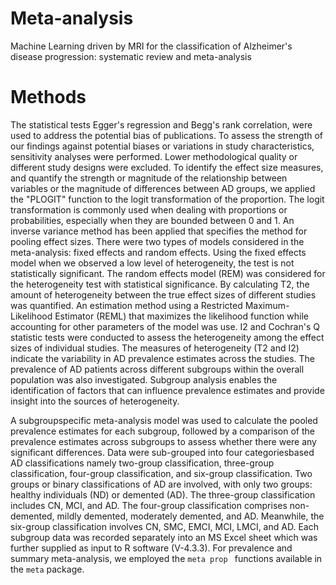 # Meta-analysis
Machine Learning driven by MRI for the classification of Alzheimer's disease progression: systematic review and meta-analysis

# Methods
The statistical tests Egger's regression and Begg's rank correlation, were used to address the potential bias of publications. To assess the strength of our findings against
potential biases or variations in study characteristics, sensitivity analyses were performed. Lower methodological quality or different study designs were excluded. To identify the effect
size measures, and quantify the strength or magnitude of the relationship between variables or the magnitude of differences between AD groups, we applied the "PLOGIT" function to the logit
transformation of the proportion. The logit transformation is commonly used when dealing with proportions or probabilities, especially when they are bounded between 0 and 1. An inverse
variance method has been applied that specifies the method for pooling effect sizes. There were two types of models considered in the meta-analysis: fixed effects and random effects. 
Using the fixed effects model when we observed a low level of heterogeneity, the test is not statistically significant. The random effects model (REM) was considered for the heterogeneity test with statistical
significance. By calculating T2, the amount of heterogeneity between the true effect sizes of different studies was quantified. An estimation method using a Restricted Maximum-Likelihood
Estimator (REML) that maximizes the likelihood function while accounting for other parameters of the model was use. I2 and Cochran's Q statistic tests were conducted to assess the heterogeneity among the 
effect sizes of individual studies. The measures of heterogeneity (T2 and I2) indicate the variability in AD prevalence estimates across the studies. The prevalence of AD patients across different subgroups 
within the overall population was also investigated. Subgroup analysis enables the identification of factors that can influence prevalence estimates and provide insight into the sources of heterogeneity. 

A subgroupspecific meta-analysis model was used to calculate the pooled prevalence estimates for each subgroup, followed by a comparison of the prevalence estimates across subgroups to assess
whether there were any significant differences. Data were sub-grouped into four categoriesbased AD classifications namely two-group classification, three-group classification, four-group
classification, and six-group classification. Two groups or binary classifications of AD are involved, with only two groups: healthy individuals (ND) or demented (AD). The three-group
classification includes CN, MCI, and AD. The four-group classification comprises non-demented, mildly demented, moderately demented, and AD. Meanwhile, the six-group classification
involves CN, SMC, EMCI, MCI, LMCI, and AD. Each subgroup data was recorded separately into an MS Excel sheet which was further supplied as input to R software (V-4.3.3). For prevalence
and summary meta-analysis, we employed the `meta prop ` functions available in the `meta` package. 
